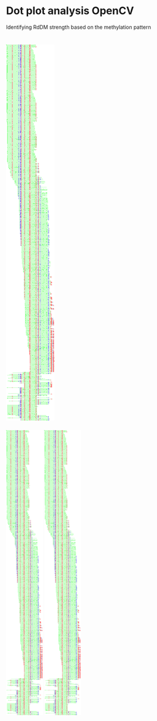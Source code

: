# Dot plot analysis OpenCV
Identifying RdDM strength based on the methylation pattern 
# ![plot](Col_Endo-EVD.png)
<p float="left">
  <img src="/Col_Endo-EVD.png" width="100" />
  <img src="/Col_Endo-EVD.png" width="100" /> 
</p>
